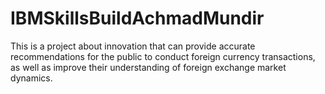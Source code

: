 # IBMSkillsBuildAchmadMundir
This is a project about innovation that can provide accurate recommendations for the public to conduct foreign currency transactions, as well as improve their understanding of foreign exchange market dynamics.
